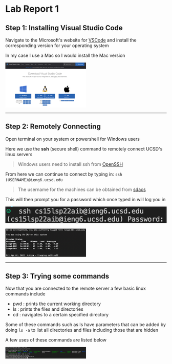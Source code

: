 # **Lab Report 1**
## Step 1: Installing Visual Studio Code
Navigate to the Microsoft's website for [VSCode](https://code.visualstudio.com/download) and install the corresponding version for your operating system

In my case I use a Mac so I would install the Mac version

<img src="imgs/VSCodeSS1.png" width=50%>

---

## Step 2: Remotely Connecting
Open terminal on your system or powershell for Windows users

Here we use the **ssh** (secure shell) command to remotely connect UCSD's linux servers
> Windows users need to install ssh from [OpenSSH](https://docs.microsoft.com/en-us/windows-server/administration/openssh/openssh_install_firstuse)

From here we can continue to connect by typing in: `ssh (USERNAME)@ieng6.ucsd.edu`
> The username for the machines can be obtained from [sdacs](https://sdacs.ucsd.edu/~icc/index.php)

This will then prompt you for a password which once typed in will log you in

![Image](imgs/SSH%20login.png)

<img src="imgs/SSH login2.png" width = 50%>

---

## Step 3: Trying some commands
Now that you are connected to the remote server a few basic linux commands include

- pwd : prints the current working directory
- ls : prints the files and directories
- cd : navigates to a certain specified directory

Some of these commands such as ls have parameters that can be added by doing `ls -a` to list all directories and files including those that are hidden

A few uses of these commands are listed below

<img src="imgs/ssh commands.png" width = 50%>